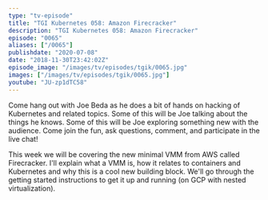 ```yaml
---
type: "tv-episode"
title: "TGI Kubernetes 058: Amazon Firecracker"
description: "TGI Kubernetes 058: Amazon Firecracker"
episode: "0065"
aliases: ["/0065"]
publishdate: "2020-07-08"
date: "2018-11-30T23:42:02Z"
episode_image: "/images/tv/episodes/tgik/0065.jpg"
images: ["/images/tv/episodes/tgik/0065.jpg"]
youtube: "JU-zp1dTC58"
---
```


Come hang out with Joe Beda as he does a bit of hands on hacking of Kubernetes and related topics. Some of this will be Joe talking about the things he knows. Some of this will be Joe exploring something new with the audience. Come join the fun, ask questions, comment, and participate in the live chat!

This week we will be covering the new minimal VMM from AWS called Firecracker. I&#39;ll explain what a VMM is, how it relates to containers and Kubernetes and why this is a cool new building block.  We&#39;ll go through the getting started instructions to get it up and running (on GCP with nested virtualization).
